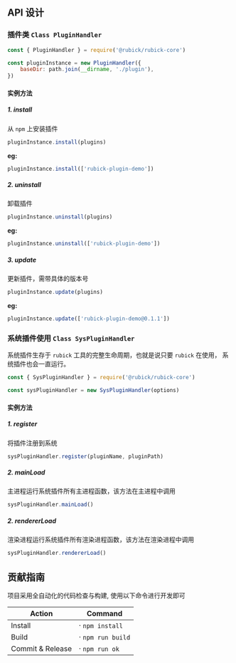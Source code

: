 ## API 设计

### 插件类 `Class PluginHandler`

```js
const { PluginHandler } = require('@rubick/rubick-core')

const pluginInstance = new PluginHandler({
	baseDir: path.join(__dirname, './plugin'),
})
```

#### 实例方法

##### 1. install

从 `npm` 上安装插件

```js
pluginInstance.install(plugins)
```

**eg:**

```js
pluginInstance.install(['rubick-plugin-demo'])
```

##### 2. uninstall

卸载插件

```js
pluginInstance.uninstall(plugins)
```

**eg:**

```js
pluginInstance.uninstall(['rubick-plugin-demo'])
```

##### 3. update

更新插件，需带具体的版本号

```js
pluginInstance.update(plugins)
```

**eg:**

```js
pluginInstance.update(['rubick-plugin-demo@0.1.1'])
```

### 系统插件使用 `Class SysPluginHandler`

系统插件生存于 `rubick` 工具的完整生命周期，也就是说只要 `rubick` 在使用，
系统插件也会一直运行。

```js
const { SysPluginHandler } = require('@rubick/rubick-core')

const sysPluginHandler = new SysPluginHandler(options)
```

#### 实例方法

##### 1. register

将插件注册到系统

```js
sysPluginHandler.register(pluginName, pluginPath)
```

##### 2. mainLoad

主进程运行系统插件所有主进程函数，该方法在主进程中调用

```js
sysPluginHandler.mainLoad()
```

##### 2. rendererLoad

渲染进程运行系统插件所有渲染进程函数，该方法在渲染进程中调用

```js
sysPluginHandler.rendererLoad()
```

## 贡献指南

项目采用全自动化的代码检查与构建, 使用以下命令进行开发即可

| Action           | Command           |
| ---------------- | ----------------- |
| Install          | · `npm install`   |
| Build            | · `npm run build` |
| Commit & Release | · `npm run ok`    |
